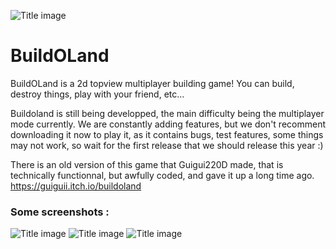 ![Title image](https://github.com/BuildOLand/BuildOLand/blob/master/Title.png)

# BuildOLand

BuildOLand is a 2d topview multiplayer building game!
You can build, destroy things, play with your friend, etc...

Buildoland is still being developped, the main difficulty being the multiplayer mode currently.
We are constantly adding features, but we don't recomment downloading it now to play it, as it contains bugs, test features, some things may not work, so wait for the first release that we should release this year :)

There is an old version of this game that Guigui220D made, that is technically functionnal, but awfully coded, and gave it up a long time ago.
https://guiguii.itch.io/buildoland

### Some screenshots :
![Title image](https://github.com/BuildOLand/BuildOLand/blob/master/Screenshots/house.PNG)
![Title image](https://github.com/BuildOLand/BuildOLand/blob/master/Screenshots/tnt.PNG)
![Title image](https://github.com/BuildOLand/BuildOLand/blob/master/Screenshots/thing.PNG)
